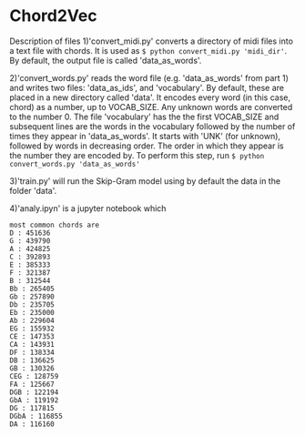 # Chord2Vec

Description of files
1)'convert_midi.py' converts a directory of midi files into a text file with chords.
It is used as ``$ python convert_midi.py 'midi_dir'``. By default, the output file is called 'data_as_words'.

2)'convert_words.py' reads the word file (e.g. 'data_as_words' from part 1) and writes two files: 'data_as_ids', and 'vocabulary'. By default, these are placed in a new directory called 'data'. It encodes every word (in this case, chord) as a number, up to VOCAB_SIZE. Any unknown words are converted to the number 0. The file 'vocabulary' has the the first VOCAB_SIZE and subsequent lines are the words in the vocabulary followed by the number of times they appear in 'data_as_words'. It starts with 'UNK' (for unknown), followed by words in decreasing order. The order in which they appear is the number they are encoded by. To perform this step, run ``$ python convert_words.py 'data_as_words'``

3)'train.py' will run the Skip-Gram model using by default the data in the folder 'data'. 

4)'analy.ipyn' is a jupyter notebook which 



```
most common chords are
D : 451636
G : 439790
A : 424825
C : 392893
E : 385333
F : 321387
B : 312544
Bb : 265405
Gb : 257890
Db : 235705
Eb : 235000
Ab : 229604
EG : 155932
CE : 147353
CA : 143931
DF : 138334
DB : 136625
GB : 130326
CEG : 128759
FA : 125667
DGB : 122194
GbA : 119192
DG : 117815
DGbA : 116855
DA : 116160
```

